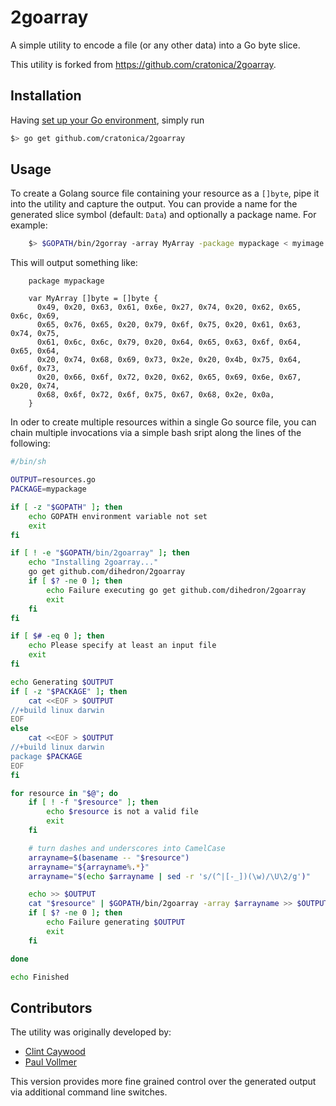 # 2goarray

A simple utility to encode a file (or any other data) into a Go byte slice.

This utility is forked from https://github.com/cratonica/2goarray.

## Installation

Having [set up your Go environment](http://golang.org/doc/install), simply run
```bash
$> go get github.com/cratonica/2goarray
```

## Usage

To create a Golang source file containing your resource as a `[]byte`, pipe it into the utility and capture the output. You can provide a name for the generated slice symbol (default: `Data`) and optionally a package name. For example:
```bash
    $> $GOPATH/bin/2gorray -array MyArray -package mypackage < myimage.png > myimage.go
```
This will output something like:

```golang
    package mypackage

    var MyArray []byte = []byte {
      0x49, 0x20, 0x63, 0x61, 0x6e, 0x27, 0x74, 0x20, 0x62, 0x65, 0x6c, 0x69,
      0x65, 0x76, 0x65, 0x20, 0x79, 0x6f, 0x75, 0x20, 0x61, 0x63, 0x74, 0x75,
      0x61, 0x6c, 0x6c, 0x79, 0x20, 0x64, 0x65, 0x63, 0x6f, 0x64, 0x65, 0x64,
      0x20, 0x74, 0x68, 0x69, 0x73, 0x2e, 0x20, 0x4b, 0x75, 0x64, 0x6f, 0x73,
      0x20, 0x66, 0x6f, 0x72, 0x20, 0x62, 0x65, 0x69, 0x6e, 0x67, 0x20, 0x74,
      0x68, 0x6f, 0x72, 0x6f, 0x75, 0x67, 0x68, 0x2e, 0x0a,
    }
```

In oder to create multiple resources within a single Go source file, you can chain multiple invocations via a simple bash sript along the lines of the following:
```bash
#/bin/sh

OUTPUT=resources.go
PACKAGE=mypackage

if [ -z "$GOPATH" ]; then
    echo GOPATH environment variable not set
    exit
fi

if [ ! -e "$GOPATH/bin/2goarray" ]; then
    echo "Installing 2goarray..."
    go get github.com/dihedron/2goarray
    if [ $? -ne 0 ]; then
        echo Failure executing go get github.com/dihedron/2goarray
        exit
    fi
fi

if [ $# -eq 0 ]; then
    echo Please specify at least an input file
    exit
fi

echo Generating $OUTPUT
if [ -z "$PACKAGE" ]; then
    cat <<EOF > $OUTPUT
//+build linux darwin
EOF
else 
    cat <<EOF > $OUTPUT
//+build linux darwin
package $PACKAGE
EOF
fi

for resource in "$@"; do
    if [ ! -f "$resource" ]; then
        echo $resource is not a valid file
        exit
    fi    

    # turn dashes and underscores into CamelCase
    arrayname=$(basename -- "$resource")
    arrayname="${arrayname%.*}"
    arrayname="$(echo $arrayname | sed -r 's/(^|[-_])(\w)/\U\2/g')"

    echo >> $OUTPUT 
    cat "$resource" | $GOPATH/bin/2goarray -array $arrayname >> $OUTPUT
    if [ $? -ne 0 ]; then
        echo Failure generating $OUTPUT
        exit
    fi

done

echo Finished
```

## Contributors

The utility was originally developed by:
- [Clint Caywood](https://github.com/cratonica)
- [Paul Vollmer](https://github.com/paulvollmer)

This version provides more fine grained control over the generated output via additional command line switches.